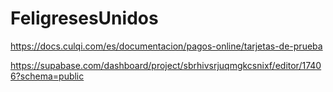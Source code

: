 # FeligresesUnidos
https://docs.culqi.com/es/documentacion/pagos-online/tarjetas-de-prueba

https://supabase.com/dashboard/project/sbrhivsrjuqmgkcsnixf/editor/17406?schema=public